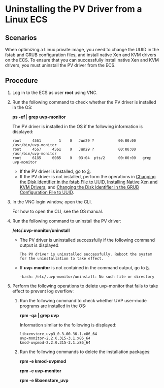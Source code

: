 # Uninstalling the PV Driver from a Linux ECS<a name="EN-US_TOPIC_0037352186"></a>

## Scenarios<a name="section8801182220417"></a>

When optimizing a Linux private image, you need to change the UUID in the fstab and GRUB configuration files, and install native Xen and KVM drivers on the ECS. To ensure that you can successfully install native Xen and KVM drivers, you must uninstall the PV driver from the ECS.

## Procedure<a name="section1381148120949"></a>

1.  Log in to the ECS as user  **root**  using VNC.
2.  Run the following command to check whether the PV driver is installed in the OS:

    **ps -ef | grep uvp-monitor**

    The PV driver is installed in the OS if the following information is displayed:

    ```
    root     4561        1    0   Jun29 ?           00:00:00   /usr/bin/uvp-monitor
    root     4567     4561    0   Jun29 ?           00:00:00   /usr/bin/uvp-monitor
    root     6185     6085    0   03:04  pts/2      00:00:00   grep uvp-monitor
    ```

    -   If the PV driver is installed, go to  [3](#li4726695220949).
    -   If the PV driver is not installed, perform the operations in  [Changing the Disk Identifier in the fstab File to UUID](changing-the-disk-identifier-in-the-fstab-file-to-uuid.md),  [Installing Native Xen and KVM Drivers](installing-native-xen-and-kvm-drivers.md), and  [Changing the Disk Identifier in the GRUB Configuration File to UUID](changing-the-disk-identifier-in-the-grub-configuration-file-to-uuid.md).

3.  <a name="li4726695220949"></a>In the VNC login window, open the CLI.

    For how to open the CLI, see the OS manual.

4.  Run the following command to uninstall the PV driver:

    **/etc/.uvp-monitor/uninstall**

    -   The PV driver is uninstalled successfully if the following command output is displayed:

        ```
        The PV driver is uninstalled successfully. Reboot the system for the uninstallation to take effect.
        ```

    -   If  **uvp-monitor**  is not contained in the command output, go to  [5](#li45681026173616).

        ```
        -bash: /etc/.uvp-monitor/uninstall: No such file or directory
        ```

5.  <a name="li45681026173616"></a>Perform the following operations to delete  uvp-monitor  that fails to take effect to prevent log overflow:
    1.  Run the following command to check whether UVP user-mode programs are installed in the OS:

        **rpm -qa | grep uvp**

        Information similar to the following is displayed:

        ```
        libxenstore_uvp3_0-3.00-36.1.x86_64
        uvp-monitor-2.2.0.315-3.1.x86_64
        kmod-uvpmod-2.2.0.315-3.1.x86_64
        ```

    2.  Run the following commands to delete the installation packages:

        **rpm -e kmod-uvpmod**

        **rpm -e uvp-monitor**

        **rpm -e libxenstore\_uvp**



